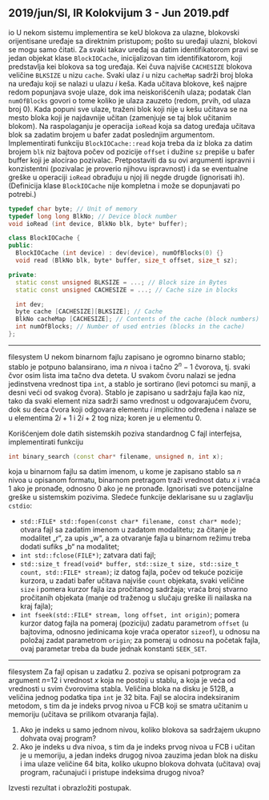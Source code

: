 2019/jun/SI, IR Kolokvijum 3 - Jun 2019.pdf
--------------------------------------------------------------------------------
io
U nekom sistemu implementira se keU blokova za ulazne, blokovski orijentisane uređaje sa
direktnim pristupom;  pošto su uređaji ulazni,  blokovi se mogu samo čitati. Za svaki takav
uređaj sa datim identifikatorom pravi se jedan objekat klase `BlockIOCache`, inicijalizovan tim
identifikatorom,  koji predstavlja kei blokova sa tog uređaja.  Kei čuva najviše `CACHESIZE`
blokova veličine `BLKSIZE` u nizu `cache`.  Svaki ulaz *i* u nizu `cacheMap` sadrži broj bloka na
uređaju koji se nalazi u ulazu *i* keša. Kada učitava blokove, keš najpre redom popunjava svoje
ulaze, dok ima neiskorišćenih ulaza; podatak član `numOfBlocks` govori o tome koliko je ulaza
zauzeto (redom, prvih, od ulaza broj 0). Kada popuni sve ulaze, traženi blok koji nije u kešu
učitava se na mesto bloka koji je najdavnije učitan (zamenjuje se taj blok učitanim blokom).
Na raspolaganju je operacija `ioRead` koja sa datog uređaja učitava blok sa zadatim brojem u
bafer zadat poslednjim argumentom. Implementirati funkciju `BlockIOCache::read` koja treba
da iz bloka za datim brojem `blk` niz bajtova počev od pozicije `offset` i dužine `sz` prepiše u
bafer buffer koji je alocirao pozivalac.   Pretpostaviti da su ovi argumenti ispravni i
konzistentni (pozivalac je proverio njihovu ispravnost) i da se eventualne greške u operaciji
`ioRead` obrađuju u njoj ili negde drugde (ignorisati ih).  (Definicija klase `BlockIOCache` nije
kompletna i može se dopunjavati po potrebi.)
```cpp
typedef char byte; // Unit of memory
typedef long long BlkNo; // Device block number
void ioRead (int device, BlkNo blk, byte* buffer);

class BlockIOCache {
public:
  BlockIOCache (int device) : dev(device), numOfBlocks(0) {}
  void read (BlkNo blk, byte* buffer, size_t offset, size_t sz);

private:
  static const unsigned BLKSIZE = ...; // Block size in Bytes
  static const unsigned CACHESIZE = ...; // Cache size in blocks

  int dev;
  byte cache [CACHESIZE][BLKSIZE]; // Cache
  BlkNo cacheMap [CACHESIZE]; // Contents of the cache (block numbers)
  int numOfBlocks; // Number of used entries (blocks in the cache)
};
```

--------------------------------------------------------------------------------
filesystem
U nekom binarnom fajlu zapisano je ogromno binarno stablo; stablo je potpuno balansirano,
ima $n$ nivoa i tačno $2^n-1$  čvorova,  tj.  svaki čvor osim lista ima tačno dva deteta.  U svakom
čvoru nalazi se jedna jedinstvena vrednost tipa `int`,  a stablo je sortirano (levi potomci su
manji, a desni veći od svakog čvora). Stablo je zapisano u sadržaju fajla kao niz, tako da svaki
element niza sadrži samo vrednost u odgovarajućem čvoru, dok su deca čvora koji odgovara
elementu $i$ implicitno određena i nalaze se u elementima $2i+1$  i $2i+2$  tog niza;  koren je u
elementu 0.

Korišćenjem dole datih sistemskih poziva standardnog C fajl interfejsa,  implementirati
funkciju
```cpp
int binary_search (const char* filename, unsigned n, int x);
```
koja u binarnom fajlu sa datim imenom,  u kome je zapisano stablo sa *n* nivoa u opisanom
formatu, binarnom pretragom traži vrednost datu *x* i vraća 1 ako je pronađe, odnosno 0 ako je
ne pronađe.  Ignorisati sve potencijalne greške u sistemskim pozivima.  Sledeće funkcije
deklarisane su u zaglavlju `cstdio`:

- `std::FILE* std::fopen(const char* filename, const char* mode)`;
otvara fajl sa zadatim imenom u zadatom modalitetu; za čitanje je modalitet „r“, za
upis „w“, a za otvaranje fajla u binarnom režimu treba dodati sufiks „b“ na modalitet;
- `int std::fclose(FILE*)`;
zatvara dati fajl;
- `std::size_t fread(void* buffer, std::size_t size, std::size_t count, std::FILE* stream)`;
iz datog fajla, počev od tekuće pozicije kurzora, u zadati bafer učitava najviše `count`
objekata, svaki veličine `size` i pomera kurzor fajla iza pročitanog sadržaja; vraća broj
stvarno pročitanih objekata (manje od traženog u slučaju greške ili nailaska na kraj
fajla);
- `int fseek(std::FILE* stream, long offset, int origin)`;
pomera kurzor datog fajla na pomeraj (poziciju) zadatu parametrom `offset` (u
bajtovima, odnosno jedinicama koje vraća operator `sizeof`), u odnosu na položaj
zadat parametrom `origin`; za pomeraj u odnosu na početak fajla, ovaj parametar treba
da bude jednak konstanti `SEEK_SET`.

--------------------------------------------------------------------------------
filesystem
Za fajl opisan u zadatku 2. poziva se opisani potprogram za argument *n*=12 i vrednost *x* koja
ne postoji u stablu,  a koja je veća od vrednosti u svim čvorovima stabla. Veličina bloka na
disku je 512B,  a veličina jednog podatka tipa `int` je 32 bita.  Fajl se alocira indeksiranim
metodom, s tim da je indeks prvog nivoa u FCB koji se smatra učitanim u memoriju (učitava
se prilikom otvaranja fajla).

1. Ako je indeks u samo jednom nivou, koliko blokova sa sadržajem ukupno dohvata ovaj
program?
2. Ako je indeks u dva nivoa, s tim da je indeks prvog nivoa u FCB i učitan je u memoriju,
a jedan indeks drugog nivoa zauzima jedan blok na disku i ima ulaze veličine 64 bita, koliko
ukupno blokova dohvata (učitava)  ovaj program,  računajući i pristupe indeksima drugog
nivoa?

Izvesti rezultat i obrazložiti postupak.
